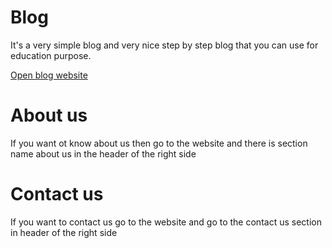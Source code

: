 # Blog

It's a very simple blog and very nice step by step blog that you can use for education purpose.

[Open blog website](https://muhammedraiyaan2.github.io/blog)

# About us

If you want ot know about us then go to the website and there is section name about us in the header of the right side

# Contact us

If you want to contact us go to the website and go to the contact us section in header of the right side
